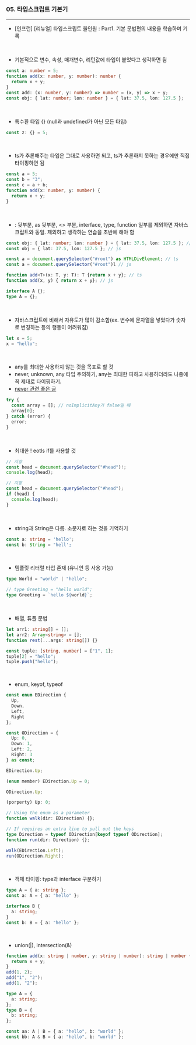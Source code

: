 ### 05. 타입스크립트 기본기

---

- [인프런] [리뉴얼] 타입스크립트 올인원 : Part1. 기본 문법편의 내용을 학습하며 기록

<br>

- 기본적으로 변수, 속성, 매개변수, 리턴값에 타입이 붙었다고 생각하면 됨

```typescript
const a: number = 5;
function add(x: number, y: number): number {
  return x + y;
}
const add: (x: number, y: number) => number = (x, y) => x + y;
const obj: { lat: number; lon: number } = { lat: 37.5, lon: 127.5 };
```

<br>

- 특수환 타입 {} (null과 undefined가 아닌 모든 타입)

```typescript
const z: {} = 5;
```

<br>

- ts가 추론해주는 타입은 그대로 사용하면 되고, ts가 추론하지 못하는 경우에만 직접 타이핑하면 됨

```typescript
const a = 5;
const b = "3";
const c = a + b;
function add(x: number, y: number) {
  return x + y;
}
```

<br>

- : 뒷부분, as 뒷부분, <> 부분, interface, type, function 일부를 제외하면 자바스크립트와 동일. 제외하고 생각하는 연습을 초반에 해야 함

```typescript
const obj: { lat: number; lon: number } = { lat: 37.5, lon: 127.5 }; // ts
const obj = { lat: 37.5, lon: 127.5 }; // js

const a = document.querySelector("#root") as HTMLDivElement; // ts
const a = document.querySelector("#root")l // js

function add<T>(x: T, y: T): T {return x + y}; // ts
function add(x, y) { return x + y}; // js

interface A {};
type A = {};
```

<br>

- 자바스크립트에 비해서 자유도가 많이 감소함(ex. 변수에 문자열을 넣었다가 숫자로 변경하는 등의 행동이 어려워짐)

```typescript
let x = 5;
x = "hello";
```

<br>

- any를 최대한 사용하지 않는 것을 목표로 할 것
- never, unknown, any 타입 주의하기, any는 최대한 피하고 사용하더라도 나중에 꼭 제대로 타이핑하기.
- [never 관련 좋은 글](https://ui.toast.com/weekly-pick/ko_20220323)

```typescript
try {
  const array = []; // noImplicitAny가 false일 때
  array[0];
} catch (error) {
  error;
}
```

<br>

- 최대한 ! eotls if를 사용할 것

```typescript
// 지양
const head = document.querySelector("#head")!;
console.log(head);

// 지향
const head = document.querySelector("#head");
if (head) {
  console.log(head);
}
```

<br>

- string과 String은 다름. 소문자로 하는 것을 기억하기

```typescript
const a: string = 'hello';
const b: String = "hell';
```

<br>

- 템플릿 리터럴 타입 존재 (유니언 등 사용 가능)

```typescript
type World = "world" | "hello";

// type Greeting = "hello world";
type Greeting = `hello ${world}`;
```

<br>

- 배열, 튜플 문법

```typescript
let arr1: string[] = [];
let arr2: Array<string> = [];
function rest(...args: string[]) {}

const tuple: [string, number] = ["1", 1];
tuple[2] = "hello";
tuple.push("hello");
```

<br>

- enum, keyof, typeof

```typescript
const enum EDirection {
  Up,
  Down,
  Left,
  Right
};

const ODirection = {
  Up: 0,
  Down: 1,
  Left: 2,
  Right: 3
} as const;

EDirection.Up;

(enum member) EDirection.Up = 0;

ODirection.Up;

(porperty) Up: 0;

// Using the enum as a parameter
function walk(dir: EDirection) {};

// If requires an extra line to pull out the keys
type Direction = typeof ODirection[keyof typeof ODirection];
function run(dir: Direction) {};

walk(EDirection.Left);
run(ODirection.Right);
```

<br>

- 객체 타이핑: type과 interface 구분하기

```typescript
type A = { a: string };
const a: A = { a: "hello" };

interface B {
  a: string;
}
const b: B = { a: "hello" };
```

<br>

- union(|), intersection(&)

```typescript
function add(x: string | number, y: string | number): string | number {
  return x + y;
}
add(1, 2);
add("1", "2");
add(1, "2");

type A = {
  a: string;
};
type B = {
  b: string;
};

const aa: A | B = { a: "hello", b: "world" };
const bb: A & B = { a: "hello", b: "world" };
```
